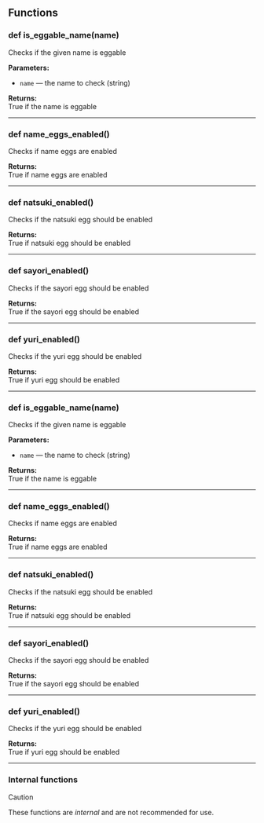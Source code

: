 ## Functions

### def is_eggable_name(name)

Checks if the given name is eggable

**Parameters:**
- `name` &mdash; the name to check (string)


**Returns:**<br>
True if the name is eggable

---

### def name_eggs_enabled()

Checks if name eggs are enabled

**Returns:**<br>
True if name eggs are enabled

---

### def natsuki_enabled()

Checks if the natsuki egg should be enabled

**Returns:**<br>
True if natsuki egg should be enabled

---

### def sayori_enabled()

Checks if the sayori egg should be enabled

**Returns:**<br>
True if the sayori egg should be enabled

---

### def yuri_enabled()

Checks if the yuri egg should be enabled

**Returns:**<br>
True if yuri egg should be enabled

---

### def is_eggable_name(name)

Checks if the given name is eggable

**Parameters:**
- `name` &mdash; the name to check (string)


**Returns:**<br>
True if the name is eggable

---

### def name_eggs_enabled()

Checks if name eggs are enabled

**Returns:**<br>
True if name eggs are enabled

---

### def natsuki_enabled()

Checks if the natsuki egg should be enabled

**Returns:**<br>
True if natsuki egg should be enabled

---

### def sayori_enabled()

Checks if the sayori egg should be enabled

**Returns:**<br>
True if the sayori egg should be enabled

---

### def yuri_enabled()

Checks if the yuri egg should be enabled

**Returns:**<br>
True if yuri egg should be enabled

---

### Internal functions

> [!CAUTION]
> These functions are *internal* and are not recommended for use.

